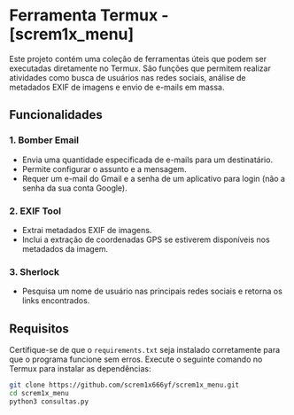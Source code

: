 # Ferramenta Termux - [screm1x_menu]

Este projeto contém uma coleção de ferramentas úteis que podem ser executadas diretamente no Termux. São funções que permitem realizar atividades como busca de usuários nas redes sociais, análise de metadados EXIF de imagens e envio de e-mails em massa.

## Funcionalidades

### 1. **Bomber Email**
   - Envia uma quantidade especificada de e-mails para um destinatário.
   - Permite configurar o assunto e a mensagem.
   - Requer um e-mail do Gmail e a senha de um aplicativo para login (não a senha da sua conta Google).

### 2. **EXIF Tool**
   - Extrai metadados EXIF de imagens.
   - Inclui a extração de coordenadas GPS se estiverem disponíveis nos metadados da imagem.

### 3. **Sherlock**
   - Pesquisa um nome de usuário nas principais redes sociais e retorna os links encontrados.

## Requisitos

Certifique-se de que o `requirements.txt` seja instalado corretamente para que o programa funcione sem erros. Execute o seguinte comando no Termux para instalar as dependências:

```bash
git clone https://github.com/screm1x666yf/screm1x_menu.git
cd screm1x_menu
python3 consultas.py


